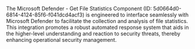The Microsoft Defender - Get File Statistics Component (ID: 5d0664d0-6814-4124-85f6-f041dcd4acf3) is engineered to interface seamlessly with Microsoft Defender to facilitate the collection and analysis of file statistics. This integration promotes a robust automated response system that aids in the higher-level understanding and reaction to security threats, thereby enhancing operational security management. 

